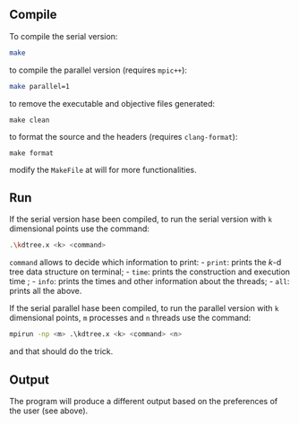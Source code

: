 ## Compile
To compile the serial version:

```bash
make
```

to compile the parallel version (requires `mpic++`):
```bash
make parallel=1
```

to remove the executable and objective files generated:
```
make clean
```

to format the source and the headers (requires `clang-format`):
```
make format
```

modify the `MakeFile` at will for more functionalities.

## Run
If the serial version hase been compiled, to run the serial version with `k` dimensional points use the command:

```bash
.\kdtree.x <k> <command>
```

`command` allows to decide which information to print:
	- `print`: prints the $k$-d tree data structure on terminal;
	- `time`: prints the construction and execution time ;
	- `info`: prints the times and other information about the threads;
	- `all`: prints all the above.
	
If the serial parallel hase been compiled, to run the parallel version with `k` dimensional points, `m` processes and `n` threads use the command:

```bash
mpirun -np <m> .\kdtree.x <k> <command> <n>
```

and that should do the trick.

## Output
The program will produce a different output based on the preferences of the user (see above).
